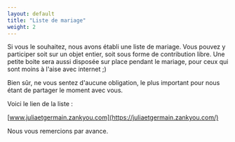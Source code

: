 ```yaml
---
layout: default
title: "Liste de mariage"
weight: 2
---
```


Si vous le souhaitez, nous avons établi une liste de mariage. Vous pouvez y participer soit sur un objet entier, soit sous forme de contribution libre. Une petite boite sera aussi disposée sur place pendant le mariage, pour ceux qui sont moins à l'aise avec internet ;)

Bien sûr, ne vous sentez d'aucune obligation, le plus important pour nous étant de partager le moment avec vous.

Voici le lien de la liste :  

[www.juliaetgermain.zankyou.com](https://juliaetgermain.zankyou.com/)


Nous vous remercions par avance.
